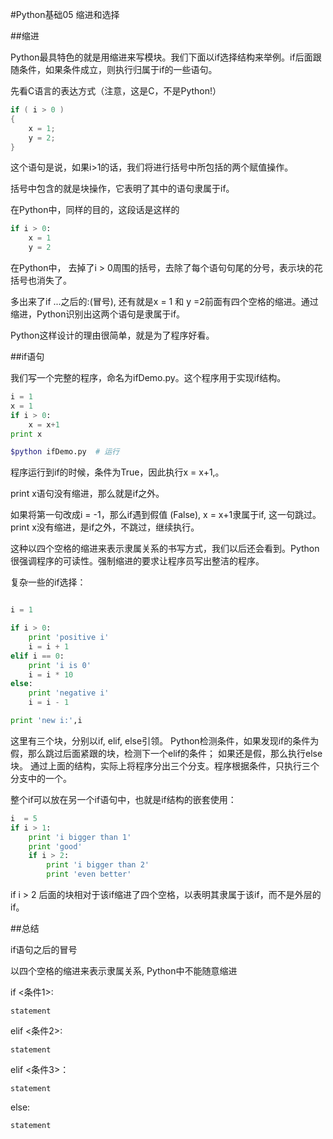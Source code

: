 #Python基础05 缩进和选择



 

##缩进

Python最具特色的就是用缩进来写模块。我们下面以if选择结构来举例。if后面跟随条件，如果条件成立，则执行归属于if的一些语句。

 

先看C语言的表达方式（注意，这是C，不是Python!）
```c
if ( i > 0 )
{
    x = 1;
    y = 2;
}
```
这个语句是说，如果i>1的话，我们将进行括号中所包括的两个赋值操作。

括号中包含的就是块操作，它表明了其中的语句隶属于if。

 

在Python中，同样的目的，这段话是这样的
```python
if i > 0:
    x = 1
    y = 2
```
在Python中， 去掉了i > 0周围的括号，去除了每个语句句尾的分号，表示块的花括号也消失了。

多出来了if ...之后的:(冒号), 还有就是x = 1 和 y =2前面有四个空格的缩进。通过缩进，Python识别出这两个语句是隶属于if。

 

Python这样设计的理由很简单，就是为了程序好看。

 

##if语句

我们写一个完整的程序，命名为ifDemo.py。这个程序用于实现if结构。
```python
i = 1
x = 1
if i > 0:
    x = x+1
print x
```
```bash
$python ifDemo.py  # 运行
```
程序运行到if的时候，条件为True，因此执行x = x+1,。

print x语句没有缩进，那么就是if之外。

 

如果将第一句改成i = -1，那么if遇到假值 (False), x = x+1隶属于if, 这一句跳过。 print x没有缩进，是if之外，不跳过，继续执行。

 

这种以四个空格的缩进来表示隶属关系的书写方式，我们以后还会看到。Python很强调程序的可读性。强制缩进的要求让程序员写出整洁的程序。

 

复杂一些的if选择：
```python

i = 1

if i > 0:
    print 'positive i'
    i = i + 1
elif i == 0:
    print 'i is 0'
    i = i * 10
else:
    print 'negative i'
    i = i - 1

print 'new i:',i
```
这里有三个块，分别以if, elif, else引领。
Python检测条件，如果发现if的条件为假，那么跳过后面紧跟的块，检测下一个elif的条件； 如果还是假，那么执行else块。
通过上面的结构，实际上将程序分出三个分支。程序根据条件，只执行三个分支中的一个。



整个if可以放在另一个if语句中，也就是if结构的嵌套使用：

```python
i  = 5
if i > 1:
    print 'i bigger than 1'
    print 'good'
    if i > 2:
        print 'i bigger than 2'
        print 'even better'
```
if i > 2 后面的块相对于该if缩进了四个空格，以表明其隶属于该if，而不是外层的if。

 

##总结

if语句之后的冒号

以四个空格的缩进来表示隶属关系, Python中不能随意缩进

if  <条件1>:

    statement

elif <条件2>:

    statement

elif <条件3>：

    statement

else:

    statement
